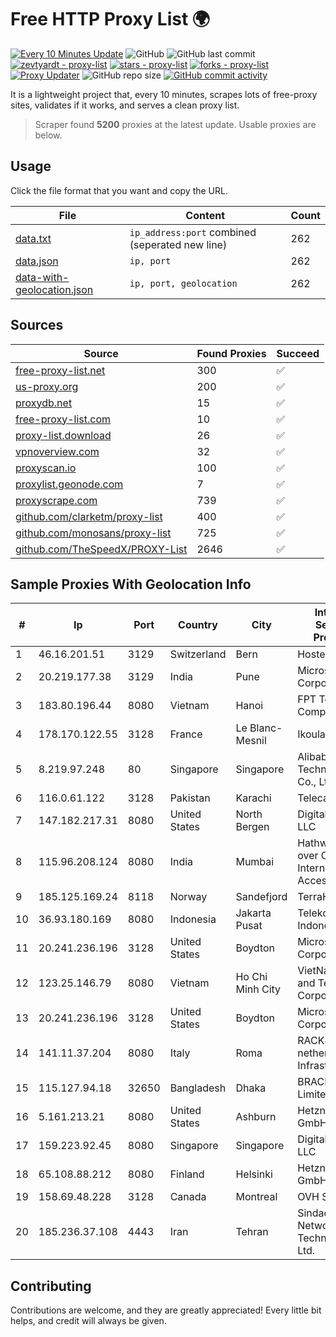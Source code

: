 
# Free HTTP Proxy List 🌍

[![Every 10 Minutes Update](https://github.com/mertguvencli/http-proxy-list/actions/workflows/main.yml/badge.svg?branch=main)](https://github.com/mertguvencli/http-proxy-list/actions/workflows/main.yml)
![GitHub](https://img.shields.io/github/license/mertguvencli/http-proxy-list)
![GitHub last commit](https://img.shields.io/github/last-commit/mertguvencli/http-proxy-list)
[![zevtyardt - proxy-list](https://img.shields.io/static/v1?label=zevtyardt&message=proxy-list&color=blue&logo=github)](https://github.com/zevtyardt/proxy-list "Go to GitHub repo")
[![stars - proxy-list](https://img.shields.io/github/stars/zevtyardt/proxy-list?style=social)](https://github.com/zevtyardt/proxy-list)
[![forks - proxy-list](https://img.shields.io/github/forks/zevtyardt/proxy-list?style=social)](https://github.com/zevtyardt/proxy-list)
[![Proxy Updater](https://github.com/zevtyardt/proxy-list/workflows/Proxy%20Updater/badge.svg)](https://github.com/zevtyardt/proxy-list/actions?query=workflow:"Proxy+Updater")
![GitHub repo size](https://img.shields.io/github/repo-size/zevtyardt/proxy-list)
[![GitHub commit activity](https://img.shields.io/github/commit-activity/m/zevtyardt/proxy-list?logo=commits)](https://github.com/zevtyardt/proxy-list/commits/main)

It is a lightweight project that, every 10 minutes, scrapes lots of free-proxy sites, validates if it works, and serves a clean proxy list.

> Scraper found **5200** proxies at the latest update. Usable proxies are below.

## Usage

Click the file format that you want and copy the URL.

|File|Content|Count|
|----|-------|-----|
|[data.txt](https://raw.githubusercontent.com/mertguvencli/http-proxy-list/main/proxy-list/data.txt)|`ip_address:port` combined (seperated new line)|262|
|[data.json](https://raw.githubusercontent.com/mertguvencli/http-proxy-list/main/proxy-list/data.json)|`ip, port`|262|
|[data-with-geolocation.json](https://raw.githubusercontent.com/mertguvencli/http-proxy-list/main/proxy-list/data-with-geolocation.json)|`ip, port, geolocation`|262|

## Sources

|Source|Found Proxies|Succeed|
|------|-------------|-------|
|[free-proxy-list.net](https://free-proxy-list.net)|300|✅|
|[us-proxy.org](https://www.us-proxy.org)|200|✅|
|[proxydb.net](http://proxydb.net)|15|✅|
|[free-proxy-list.com](https://free-proxy-list.com/?page=&port=&type%5B%5D=http&type%5B%5D=https&up_time=0&search=Search)|10|✅|
|[proxy-list.download](https://www.proxy-list.download/HTTP)|26|✅|
|[vpnoverview.com](https://vpnoverview.com/privacy/anonymous-browsing/free-proxy-servers)|32|✅|
|[proxyscan.io](https://www.proxyscan.io)|100|✅|
|[proxylist.geonode.com](https://proxylist.geonode.com/api/proxy-list?limit=300&page=1&sort_by=lastChecked&sort_type=desc&protocols=http,https)|7|✅|
|[proxyscrape.com](https://api.proxyscrape.com/v2/?request=displayproxies&protocol=http&timeout=10000&country=all&ssl=all&anonymity=all)|739|✅|
|[github.com/clarketm/proxy-list](https://raw.githubusercontent.com/clarketm/proxy-list/master/proxy-list-raw.txt)|400|✅|
|[github.com/monosans/proxy-list](https://raw.githubusercontent.com/monosans/proxy-list/main/proxies/http.txt)|725|✅|
|[github.com/TheSpeedX/PROXY-List](https://raw.githubusercontent.com/TheSpeedX/PROXY-List/master/http.txt)|2646|✅|


## Sample Proxies With Geolocation Info

|#|Ip|Port|Country|City|Internet Service Provider|
|-|--|----|-------|----|-------------------------|
|1|46.16.201.51|3129|Switzerland|Bern|Hosteur SA|
|2|20.219.177.38|3129|India|Pune|Microsoft Corporation|
|3|183.80.196.44|8080|Vietnam|Hanoi|FPT Telecom Company|
|4|178.170.122.55|3128|France|Le Blanc-Mesnil|Ikoula Ripe|
|5|8.219.97.248|80|Singapore|Singapore|Alibaba (US) Technology Co., Ltd.|
|6|116.0.61.122|3128|Pakistan|Karachi|Telecard|
|7|147.182.217.31|8080|United States|North Bergen|DigitalOcean, LLC|
|8|115.96.208.124|8080|India|Mumbai|Hathway IP over Cable Internet Access|
|9|185.125.169.24|8118|Norway|Sandefjord|TerraHost AS|
|10|36.93.180.169|8080|Indonesia|Jakarta Pusat|Telekomunikasi Indonesia|
|11|20.241.236.196|3128|United States|Boydton|Microsoft Corporation|
|12|123.25.146.79|8080|Vietnam|Ho Chi Minh City|VietNam Post and Telecom Corporation|
|13|20.241.236.196|3128|United States|Boydton|Microsoft Corporation|
|14|141.11.37.204|8080|Italy|Roma|RACK400 com netherlands Infrastructure|
|15|115.127.94.18|32650|Bangladesh|Dhaka|BRACNet Limited|
|16|5.161.213.21|8080|United States|Ashburn|Hetzner Online GmbH|
|17|159.223.92.45|8080|Singapore|Singapore|DigitalOcean, LLC|
|18|65.108.88.212|8080|Finland|Helsinki|Hetzner Online GmbH|
|19|158.69.48.228|3128|Canada|Montreal|OVH SAS|
|20|185.236.37.108|4443|Iran|Tehran|Sindad Network Technology Ltd.|



## Contributing

Contributions are welcome, and they are greatly appreciated! Every
little bit helps, and credit will always be given.

